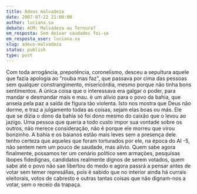 ```yaml
---
title: Adeus malvadeza
date: 2007-07-22 21:00:00
author: luciana.sa
debate: ACM: Malvadeza ou Ternura?
em_resposta: Sem deixar saudades foi-se
em_resposta_user: luciana.sa
slug: adeus-malvadeza
status: publish 
type: post
---
```


Com toda arrogância, prepotência, coronelismo, desceu a sepultura aquele que fazia apologia ao "rouba mas faz", que passava por cima das pessoas sem qualquer constrangimento, misericórdia, mesmo porque não tinha bons sentimentos. A única coisa que o interessava era galgar o poder, para mandar e desmandar mais e mau. è um alívio para o povo da bahia, que anseia pela paz a saída de figura tão violenta. Isto nos mostra que Deus não dorme, e traz a julgamento todas as coisas, sejam elas boas ou más. Ele que se dizia o dono da bahia só foi dono mesmo do caixão que o levou ao jazigo. Uma pessoa que queria a todo custo impor sua vontade sobre os outros, não merece consideração, não é porque ele morreu que virou bonzinho. A bahia e os baianos estão mais leves sem a presença dele. tenho certeza que aqueles que foram torturados por ele, na época do AI -5, não sentem nem um pouco de saudade, mas alívio. Quem sabe agora finalmente, possamos ter um cenário político sem armações, pesquisas ibopes fidedignas, candidatos realmente dignos de serem votados, quem sabe até o povo não sae libertou do medo e agora passrá a pensar antes de votar sem temer represálias, pois é sabido que no interior ainda há currais eleitorais, votos de cabresto e outras tantas coisas que não dignam-nos a votar, sem o receio da trapaça.
